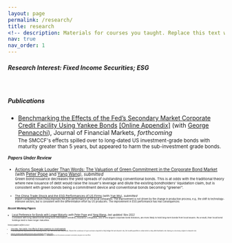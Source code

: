 ```yaml
---
layout: page
permalink: /research/
title: research
<!-- description: Materials for courses you taught. Replace this text with your description. -->
nav: true
nav_order: 1
---
```

##### Research Interest: Fixed Income Securities; ESG #####
<br/>

##### Publications #####
- <a href="{{'/assets/pdf/XuPennacchi19Nov2022.pdf'|relative_url}}">Benchmarking the Effects of the Fed’s Secondary Market Corporate Credit Facility Using Yankee Bonds</a> <a href="{{'/assets/pdf/XuPennacchi_InternetAppendix19November2022.pdf'|relative_url}}">[Online Appendix]</a> (with [George Pennacchi](https://sites.google.com/site/georgegpennacchi/)), Journal of Financial Markets, _forthcoming_\
<small>The SMCCF's effects spilled over to long-dated US investment-grade bonds with maturity greater than 5 years, but appeared to harm the sub-investment grade bonds.<small/>


##### Papers Under Review #####
- <a href="{{'/assets/pdf/GreenBonds_combined.pdf'|relative_url}}">Actions Speak Louder Than Words: The Valuation of Green Commitment in the Corporate Bond Market</a> (with [Peter Pope](https://accounting.unibocconi.eu/people/peter-francis-pope) and [Yang Wang](https://www.lancaster.ac.uk/lums/people/yang-wang)), _submitted_\
<small>Green bond issuance decreases the yield spreads of outstanding conventional bonds. This is at odds with the traditional theory where new issuance of debt would raise the issuer's leverage and dilute the existing bondholders' liquidation claim, but is consistent with green bonds being a commitment device and conventional bonds becoming "greener". <small/>

- <a href="{{'/assets/pdf/esg_china_Nov2022.pdf'|relative_url}}">The China Trade Shock and the ESG Performances of US Firms</a> (with [Yue Wu](https://ibs.bfsu.edu.cn/en/teacher.aspx?m=20150306133438693116&t_id=20191125174245533558)), _submitted_\
<small>Import competition from China improves the ESG performance of US local companies. The improvement is not driven by the change in production process, e.g., the shift to technology-intensive sectors, but is consistent with the differentiation effort by US producers. The improvement in ESG performance has real consequences. <small/>



##### Recent Working Papers #####
- <a href="{{'/assets/pdf/bondmaturity_v1_15Nov.pdf'|relative_url}}">Local Preference for Bonds with Longer Maturity</a> (with [Peter Pope](https://accounting.unibocconi.eu/people/peter-francis-pope) and [Yang Wang](https://www.lancaster.ac.uk/lums/people/yang-wang)), _last updated: Nov 2022_\
<small>Consistent with long-dated bonds being more information sensitive, insurance companies, one of the largest corporate bond investors, are more likely to hold long-term bonds from local issuers. As a result, their local bond holdings tend to have longer maturities. <small/>

_theory papers before 2020_
- <a href="{{'/assets/pdf/main.pdf'|relative_url}}">One Risk, Two Debts: The Effects of Rare Disasters on Credit Markets</a>\
<small>A tractable general equilibrium model featuring stocks, risk-free bonds and risky bonds. Absent the continnum of spot contracts required to fully hedge the rare disaster risk, the model quantifies to what extent a risky debt facilitates risk sharing in a economy subject to disaster risk. <small/>

- <a href="{{'/assets/pdf/ind_noncommitment.pdf'|relative_url}}">Industry Dynamics and Capital Structure (Non)Commitment </a> (with [Shiqi Chen](https://sites.google.com/view/shiqichen/home?authuser=0))\
<small>The leverage noncommitment by shareholders increases the cost of debt and entry barrier, affects the firm distribution and market concentration, and gives rise to real effects. <small/>
